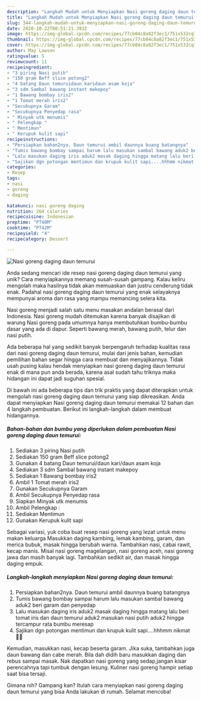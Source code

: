 ```yaml
---
description: "Langkah Mudah untuk Menyiapkan Nasi goreng daging daun temurui yang Menggugah Selera"
title: "Langkah Mudah untuk Menyiapkan Nasi goreng daging daun temurui yang Menggugah Selera"
slug: 344-langkah-mudah-untuk-menyiapkan-nasi-goreng-daging-daun-temurui-yang-menggugah-selera
date: 2020-10-22T00:51:21.393Z
image: https://img-global.cpcdn.com/recipes/77cb04c8a82f3ec1/751x532cq70/nasi-goreng-daging-daun-temurui-foto-resep-utama.jpg
thumbnail: https://img-global.cpcdn.com/recipes/77cb04c8a82f3ec1/751x532cq70/nasi-goreng-daging-daun-temurui-foto-resep-utama.jpg
cover: https://img-global.cpcdn.com/recipes/77cb04c8a82f3ec1/751x532cq70/nasi-goreng-daging-daun-temurui-foto-resep-utama.jpg
author: May Lawson
ratingvalue: 5
reviewcount: 11
recipeingredient:
- "3 piring Nasi putih"
- "150 gram Beff slice potong2"
- "4 batang Daun temuruidaun karidaun asam koja"
- "3 sdm Sambal bawang instant makepoy"
- "1 Bawang bombay iris2"
- "1 Tomat merah iris2"
- "Secukupnya Garam"
- "Secukupnya Penyedap rasa"
- " Minyak utk menumis"
- " Pelengkap "
- " Mentimun"
- " Kerupuk kulit sapi"
recipeinstructions:
- "Persiapkan bahan2nya. Daun temurui ambil daunnya buang batangnya"
- "Tumis bawang bombay sampai harum lalu masukan sambal bawang aduk2 beri garam dan penyedap"
- "Lalu masukan daging iris aduk2 masak daging hingga matang lalu beri tomat iris dan daun temurui aduk2 masukan nasi putih aduk2 hingga tercampur rata bumbu meresap"
- "Sajikan dgn potongan mentimun dan krupuk kulit sapi....hhhmm nikmat 🤤🤩"
categories:
- Resep
tags:
- nasi
- goreng
- daging

katakunci: nasi goreng daging 
nutrition: 264 calories
recipecuisine: Indonesian
preptime: "PT40M"
cooktime: "PT42M"
recipeyield: "4"
recipecategory: Dessert

---
```



![Nasi goreng daging daun temurui](https://img-global.cpcdn.com/recipes/77cb04c8a82f3ec1/751x532cq70/nasi-goreng-daging-daun-temurui-foto-resep-utama.jpg)

Anda sedang mencari ide resep nasi goreng daging daun temurui yang unik? Cara menyiapkannya memang susah-susah gampang. Kalau keliru mengolah maka hasilnya tidak akan memuaskan dan justru cenderung tidak enak. Padahal nasi goreng daging daun temurui yang enak selayaknya mempunyai aroma dan rasa yang mampu memancing selera kita.

Nasi goreng menjadi salah satu menu masakan andalan berasal dari Indonesia. Nasi goreng mudah ditemukan karena banyak disajikan di warung Nasi goreng pada umumnya hanya membutuhkan bumbu-bumbu dasar yang ada di dapur. Seperti bawang merah, bawang putih, telur dan nasi putih.

Ada beberapa hal yang sedikit banyak berpengaruh terhadap kualitas rasa dari nasi goreng daging daun temurui, mulai dari jenis bahan, kemudian pemilihan bahan segar hingga cara membuat dan menyajikannya. Tidak usah pusing kalau hendak menyiapkan nasi goreng daging daun temurui enak di mana pun anda berada, karena asal sudah tahu triknya maka hidangan ini dapat jadi suguhan spesial.


Di bawah ini ada beberapa tips dan trik praktis yang dapat diterapkan untuk mengolah nasi goreng daging daun temurui yang siap dikreasikan. Anda dapat menyiapkan Nasi goreng daging daun temurui memakai 12 bahan dan 4 langkah pembuatan. Berikut ini langkah-langkah dalam membuat hidangannya.

<!--inarticleads1-->

##### Bahan-bahan dan bumbu yang diperlukan dalam pembuatan Nasi goreng daging daun temurui:

1. Sediakan 3 piring Nasi putih
1. Sediakan 150 gram Beff slice potong2
1. Gunakan 4 batang Daun temurui/daun kari/daun asam koja
1. Sediakan 3 sdm Sambal bawang instant makepoy
1. Sediakan 1 Bawang bombay iris2
1. Ambil 1 Tomat merah iris2
1. Gunakan Secukupnya Garam
1. Ambil Secukupnya Penyedap rasa
1. Siapkan  Minyak utk menumis
1. Ambil  Pelengkap :
1. Sediakan  Mentimun
1. Gunakan  Kerupuk kulit sapi


Sebagai variasi, yuk coba buat resep nasi goreng yang lezat untuk menu makan keluarga Masukkan daging kambing, lemak kambing, garam, dan merica bubuk, masak hingga berubah warna. Tambahkan nasi, cabai rawit, kecap manis. Misal nasi goreng magelangan, nasi goreng aceh, nasi goreng jawa dan masih banyak lagi. Tambahkan sedikit air, dan masak hingga daging empuk. 

<!--inarticleads2-->

##### Langkah-langkah menyiapkan Nasi goreng daging daun temurui:

1. Persiapkan bahan2nya. Daun temurui ambil daunnya buang batangnya
1. Tumis bawang bombay sampai harum lalu masukan sambal bawang aduk2 beri garam dan penyedap
1. Lalu masukan daging iris aduk2 masak daging hingga matang lalu beri tomat iris dan daun temurui aduk2 masukan nasi putih aduk2 hingga tercampur rata bumbu meresap
1. Sajikan dgn potongan mentimun dan krupuk kulit sapi....hhhmm nikmat 🤤🤩


Kemudian, masukkan nasi, kecap beserta garam. Jika suka, tambahkan juga daun bawang dan cabe merah. Bila dah didih baru masukkan daging dan rebus sampai masak. Nak dapatkan nasi goreng yang sedap,jangan kisar perencahnya tapi tumbuk dengan lesung. Kuliner nasi goreng hampir setiap saat bisa tersaji. 

Gimana nih? Gampang kan? Itulah cara menyiapkan nasi goreng daging daun temurui yang bisa Anda lakukan di rumah. Selamat mencoba!

